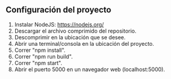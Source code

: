 
## Configuración del proyecto

1. Instalar NodeJS: https://nodejs.org/
2. Descargar el archivo comprimido del repositorio.
3. Descomprimir en la ubicación que se desee.
4. Abrir una terminal/consola en la ubicación del proyecto.
5. Correr "npm install".
7. Correr "npm run build".
9. Correr "npm start".
10. Abrir el puerto 5000 en un navegador web (localhost:5000).
